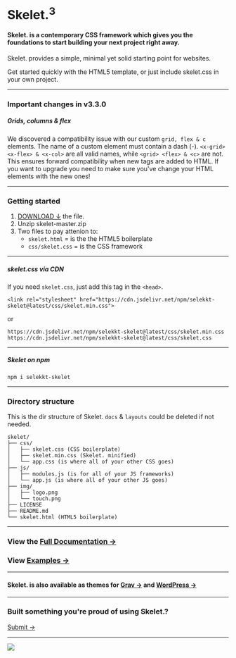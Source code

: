 # Skelet.<sup>3</sup>
#### Skelet. is a contemporary CSS framework which gives you the foundations to start building your next project right away.

Skelet. provides a simple, minimal yet solid starting point for websites.

Get started quickly with the HTML5 template, or just include skelet.css in your own project.


---

### Important changes in v3.3.0 
##### Grids, columns & flex
We discovered a compatibility issue with our custom `grid, flex & c` elements. 
The name of a custom element must contain a dash (-). `<x-grid> <x-flex> & <x-col>` are all valid names, while `<grid> <flex> & <c>` are not. This ensures forward compatibility when new tags are added to HTML. If you want to upgrade you need to make sure you've change your HTML elements with the new ones!


---

### Getting started

1. [DOWNLOAD ↓](https://github.com/Selekkt/skelet/archive/master.zip) the file.
2. Unzip skelet-master.zip
3. Two files to pay attenion to:
	- `skelet.html` = is the the HTML5 boilerplate
	- `css/skelet.css` = is the CSS framework

---

##### skelet.css via CDN 
If you need `skelet.css`, just add this tag in the `<head>`.
``` 
<link rel="stylesheet" href="https://cdn.jsdelivr.net/npm/selekkt-skelet@latest/css/skelet.min.css">
``` 


or


``` 
https://cdn.jsdelivr.net/npm/selekkt-skelet@latest/css/skelet.min.css
https://cdn.jsdelivr.net/npm/selekkt-skelet@latest/css/skelet.css
``` 

---

##### Skelet on npm 
``` 
npm i selekkt-skelet
``` 

---

### Directory structure
This is the dir structure of Skelet. `docs` & `layouts` could be deleted if not needed.
``` 
skelet/
├── css/
│   ├── skelet.css (CSS boilerplate)
│   ├── skelet.min.css (Skelet. minified)
│   └── app.css (is where all of your other CSS goes)
├── js/
│   ├── modules.js (is for all of your JS frameworks)
│   └── app.js (is where all of your other JS goes)
├── img/
│   ├── logo.png
│   └── touch.png
├── LICENSE
├── README.md
└── skelet.html (HTML5 boilerplate)
``` 

---

### View the [Full Documentation →](https://selekkt.dk/skelet/v3/)
### View [Examples →](https://selekkt.dk/skelet/v3/#examples)

---

#### Skelet. is also available as themes for [Grav →](https://selekkt.dk/git/grav-skelet) and [WordPress →](https://selekkt.dk/git/wp-skelet)

---

### Built something you're proud of using Skelet.?
[Submit →](https://selekkt.dk/git/skelet/issues)


---
[![](https://data.jsdelivr.com/v1/package/npm/selekkt-skelet/badge)](https://www.jsdelivr.com/package/npm/selekkt-skelet)
